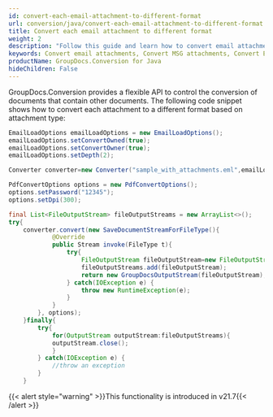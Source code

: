 ```yaml
---
id: convert-each-email-attachment-to-different-format
url: conversion/java/convert-each-email-attachment-to-different-format
title: Convert each email attachment to different format
weight: 2
description: "Follow this guide and learn how to convert email attachments to different format based on attachment type using GroupDocs.Conversion for .Java."
keywords: Convert email attachments, Convert MSG attachments, Convert EML attachments
productName: GroupDocs.Conversion for Java
hideChildren: False
---
```

GroupDocs.Conversion provides a flexible API to control the conversion of documents that contain other documents. The following code snippet shows how to convert each attachment to a different format based on attachment type:

```java
EmailLoadOptions emailLoadOptions = new EmailLoadOptions();
emailLoadOptions.setConvertOwned(true);
emailLoadOptions.setConvertOwner(true);
emailLoadOptions.setDepth(2);

Converter converter=new Converter("sample_with_attachments.eml",emailLoadOptions);

PdfConvertOptions options = new PdfConvertOptions();
options.setPassword("12345");
options.setDpi(300);

final List<FileOutputStream> fileOutputStreams = new ArrayList<>();
try{
    converter.convert(new SaveDocumentStreamForFileType(){
            @Override
            public Stream invoke(FileType t){
                try{
                    FileOutputStream fileOutputStream=new FileOutputStream("converted-"+fileOutputStreams.size()+".pdf");
                    fileOutputStreams.add(fileOutputStream);
                    return new GroupDocsOutputStream(fileOutputStream);
                } catch(IOException e) {
                    throw new RuntimeException(e);
                }
            }
        }, options);
    }finally{
        try{
            for(OutputStream outputStream:fileOutputStreams){
            outputStream.close();
            }
        } catch(IOException e) {
            //throw an exception
        }
    }
```

{{< alert style="warning" >}}This functionality is introduced in v21.7{{< /alert >}}
